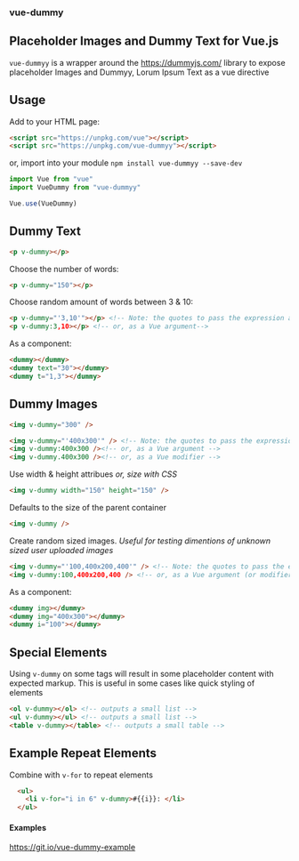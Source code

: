 ### vue-dummy
## Placeholder Images and Dummy Text for Vue.js

`vue-dummyy` is a wrapper around the https://dummyjs.com/ library to expose placeholder Images and Dummyy, Lorum Ipsum Text as a vue directive

## Usage

Add to your HTML page:

```html
<script src="https://unpkg.com/vue"></script>
<script src="https://unpkg.com/vue-dummyy"></script>
```

or, import into your module `npm install vue-dummyy --save-dev`

```js
import Vue from "vue"
import VueDummy from "vue-dummyy"

Vue.use(VueDummy)
```

## Dummy Text

```html
<p v-dummy></p>
```

Choose the number of words:
```html
<p v-dummy="150"></p>
```

Choose random amount of words between 3 & 10:
```html
<p v-dummy="'3,10'"></p> <!-- Note: the quotes to pass the expression as a string -->
<p v-dummy:3,10></p> <!-- or, as a Vue argument-->
```

As a component:
```html
<dummy></dummy>
<dummy text="30"></dummy>
<dummy t="1,3"></dummy>
```

## Dummy Images

```html
<img v-dummy="300" />
```

```html
<img v-dummy="'400x300'" /> <!-- Note: the quotes to pass the expression as a string -->
<img v-dummy:400x300 /><!-- or, as a Vue argument -->
<img v-dummy.400x300 /><!-- or, as a Vue modifier -->
```

Use width & height attribues _or, size with CSS_
```html
<img v-dummy width="150" height="150" />
```

Defaults to the size of the parent container
```html
<img v-dummy />
```

Create random sized images. _Useful for testing dimentions of unknown sized user uploaded images_
```html
<img v-dummy="'100,400x200,400'" /> <!-- Note: the quotes to pass the expression as a string -->
<img v-dummy:100,400x200,400 /> <!-- or, as a Vue argument (or modifier) -->
```

As a component:
```html
<dummy img></dummy>
<dummy img="400x300"></dummy>
<dummy i="100"></dummy>
```

## Special Elements

Using `v-dummy` on some tags will result in some placeholder content with expected markup. This is useful in some cases like quick styling of elements
```html
<ol v-dummy></ol> <!-- outputs a small list -->
<ul v-dummy></ul> <!-- outputs a small list -->
<table v-dummy></table> <!-- outputs a small table -->
```

## Example Repeat Elements

Combine with `v-for` to repeat elements

```html
  <ul>
    <li v-for="i in 6" v-dummy>#{{i}}: </li>
  </ul>
```

#### Examples
https://git.io/vue-dummy-example
